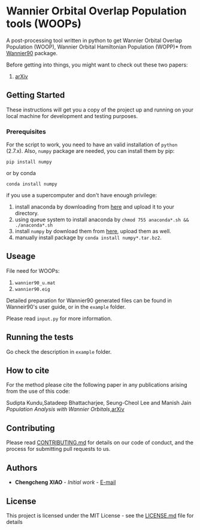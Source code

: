 # Wannier Orbital Overlap Population tools (WOOPs)

A post-processing tool written in python to get Wannier Orbital Overlap Population (WOOP), Wannier Orbital Hamiltonian Population (WOPP)* from [Wannier90](https://github.com/wannier-developers/wannier90) package.


Before getting into things, you might want to check out these two papers:
1.  [arXiv](https://arxiv.org/pdf/2009.01130.pdf)

## Getting Started

These instructions will get you a copy of the project up and running on your local machine for development and testing purposes.

### Prerequisites

For the script to work, you need to have an valid installation of `python` (2.7.x).
Also, `numpy` package are needed, you can install them by pip:
```
pip install numpy
```
or by conda
```
conda install numpy
```
if you use a supercomputer and don't have enough privilege:

1. install anaconda by downloading from [here](https://www.anaconda.com/download/) and upload it to your directory.
2. using queue system to install anaconda by `chmod 755 anaconda*.sh && ./anaconda*.sh`
3. install `numpy` by download them from [here](https://anaconda.org/anaconda/numpy), upload them as well.
4. manually install package by `conda install numpy*.tar.bz2`.

## Useage
File need for WOOPs:

1. `wannier90_u.mat`
2. `wannier90.eig`

Detailed preparation for Wannier90 generated files can be found in Wanneir90's user guide, or in the `example` folder.

Please read `input.py` for more information.


## Running the tests

Go check the description in `example` folder.

## How to cite

For the method please cite the following paper in any publications arising from the use of this code:

  Sudipta Kundu,Satadeep Bhattacharjee, Seung-Cheol Lee and Manish Jain
  *Population Analysis with Wannier Orbitals*,[arXiv](https://arxiv.org/pdf/2009.01130.pdf)

## Contributing

Please read [CONTRIBUTING.md](CONTRIBUTING.md) for details on our code of conduct, and the process for submitting pull requests to us.

## Authors

* **Chengcheng XIAO** - *Initial work* - [E-mail](iconxicon@me.com)

## License

This project is licensed under the MIT License - see the [LICENSE.md](https://github.com/Chengcheng-Xiao/WOBSTER) file for details
